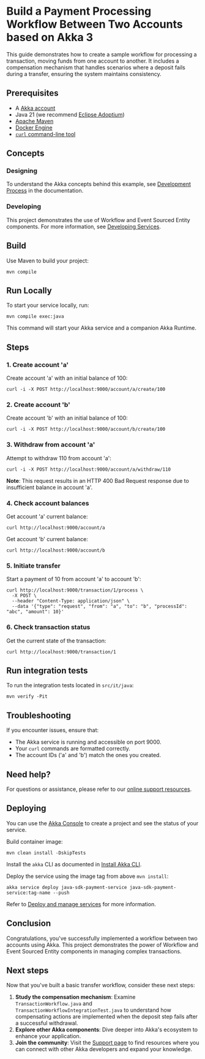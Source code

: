 # Build a Payment Processing Workflow Between Two Accounts based on Akka 3

This guide demonstrates how to create a sample workflow for processing a transaction, moving funds from one account to another. It includes a compensation mechanism that handles scenarios where a deposit fails during a transfer, ensuring the system maintains consistency.

## Prerequisites

- A [Akka account](https://console.akka.io/register)
- Java 21 (we recommend [Eclipse Adoptium](https://adoptium.net/marketplace/))
- [Apache Maven](https://maven.apache.org/install.html)
- [Docker Engine](https://docs.docker.com/get-started/get-docker/)
- [`curl` command-line tool](https://curl.se/download.html)

## Concepts

### Designing

To understand the Akka concepts behind this example, see [Development Process](https://doc.akka.io/concepts/development-process.html) in the documentation.

### Developing

This project demonstrates the use of Workflow and Event Sourced Entity components. For more information, see [Developing Services](https://doc.akka.io/java/index.html).

## Build

Use Maven to build your project:

```shell
mvn compile
```

## Run Locally

To start your service locally, run:

```shell
mvn compile exec:java
```

This command will start your Akka service and a companion Akka Runtime.

## Steps

### 1. Create account 'a'

Create account 'a' with an initial balance of 100:

```shell
curl -i -X POST http://localhost:9000/account/a/create/100
```

### 2. Create account 'b'

Create account 'b' with an initial balance of 100:

```shell
curl -i -X POST http://localhost:9000/account/b/create/100
```

### 3. Withdraw from account 'a'

Attempt to withdraw 110 from account 'a':

```shell
curl -i -X POST http://localhost:9000/account/a/withdraw/110
```

**Note**: This request results in an HTTP 400 Bad Request response due to insufficient balance in account 'a'.

### 4. Check account balances

Get account 'a' current balance:

```shell
curl http://localhost:9000/account/a
```

Get account 'b' current balance:

```shell
curl http://localhost:9000/account/b
```

### 5. Initiate transfer

Start a payment of 10 from account 'a' to account 'b':

```shell
curl http://localhost:9000/transaction/1/process \
  -X POST \
  --header "Content-Type: application/json" \
  --data '{"type": "request", "from": "a", "to": "b", "processId": "abc", "amount": 10}'
```

### 6. Check transaction status

Get the current state of the transaction:

```shell
curl http://localhost:9000/transaction/1
```

## Run integration tests

To run the integration tests located in `src/it/java`:

```shell
mvn verify -Pit
```

## Troubleshooting

If you encounter issues, ensure that:

- The Akka service is running and accessible on port 9000.
- Your `curl` commands are formatted correctly.
- The account IDs ('a' and 'b') match the ones you created.

## Need help?

For questions or assistance, please refer to our [online support resources](https://doc.akka.io/support/index.html).

## Deploying

You can use the [Akka Console](https://console.akka.io) to create a project and see the status of your service.

Build container image:

```shell
mvn clean install -DskipTests
```

Install the `akka` CLI as documented in [Install Akka CLI](https://doc.akka.io/reference/cli/index.html).

Deploy the service using the image tag from above `mvn install`:

```shell
akka service deploy java-sdk-payment-service java-sdk-payment-service:tag-name --push
```

Refer to [Deploy and manage services](https://doc.akka.io/operations/services/deploy-service.html)
for more information.

## Conclusion

Congratulations, you've successfully implemented a workflow between two accounts using Akka. This project demonstrates the power of Workflow and Event Sourced Entity components in managing complex transactions.

## Next steps

Now that you've built a basic transfer workflow, consider these next steps:

1. **Study the compensation mechanism**: Examine `TransactionWorkflow.java` and `TransactionWorkflowIntegrationTest.java` to understand how compensating actions are implemented when the deposit step fails after a successful withdrawal.
2. **Explore other Akka components**: Dive deeper into Akka's ecosystem to enhance your application.
3. **Join the community**: Visit the [Support page](https://doc.akka.io/support/index.html) to find resources where you can connect with other Akka developers and expand your knowledge.